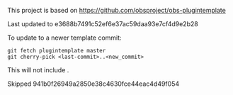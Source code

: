 This project is based on https://github.com/obsproject/obs-plugintemplate

Last updated to e3688b7491c52ef6e37ac59daa93e7cf4d9e2b28

To update to a newer template commit:

```
git fetch plugintemplate master
git cherry-pick <last-commit>..<new_commit>
```

This will not include <last-commit>.

Skipped 941b0f26949a2850e38c4630fce44eac4d49f054
